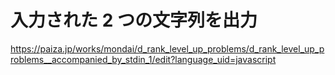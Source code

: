 # 入力された 2 つの文字列を出力
https://paiza.jp/works/mondai/d_rank_level_up_problems/d_rank_level_up_problems__accompanied_by_stdin_1/edit?language_uid=javascript
